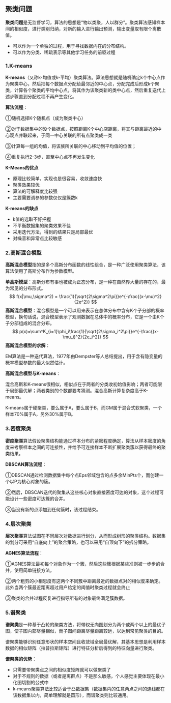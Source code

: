 ## 聚类问题

​	**聚类问题**是无监督学习，算法的思想是“物以类聚，人以群分”。聚类算法感知样本间的相似度，进行类别归纳，对新的输入进行输出预测，输出变量取有限个离散值。

- 可以作为一个单独的过程，用于寻找数据内在的分布结构。
- 可以作为分类、稀疏表示等其他学习任务的前驱过程

### 1.K-means

​	**K-means**（又称k-均值或k-平均）聚类算法。算法思想就是随机确定k个中心点作为聚类中心，然后把每个数据点分配给最邻近的中心点，分配完成后形成k个聚类，计算各个聚类的平均中心点，将其作为该聚类新的类中心点，然后重复迭代上述步骤直到分配过程不再产生变化。

**算法流程**：

①随机选择K个随机点（成为聚类中心）

②对于数据集中的没个数据点，按照距离K个中心店距离，将其与距离最近的中心观点并联起来，于同一中心关联的所有点聚类成一类

③计算每一组的均值，将该族所关联的中心移动到平均值的位置；

④重复执行2-3步，直至中心点不再发生变化

**K-Means的优点**

- 原理比较简单，实现也是很容易，收敛速度快
- 聚类效果较优
- 算法的可解释度比较强
- 主要需要调参的参数仅仅是簇数k

**K-means的缺点**

- k值的选取不好把握
- 不平衡数据集的聚类效果不佳
- 采用迭代方法，得到的结果只是局部最优
- 对噪音和异常点比较敏感

### 2.高斯混合模型

​	**高斯混合模型**指的是多个高斯分布函数的线性组合，是一种广泛使用聚类算法，该算法使用了高斯分布作为参数模型。

​	**单高斯模型**：高斯分布有事也被成为正态分布，是一种在自然界大量的存在的，最为常见的分布形式。
$$
f(x|\mu,\sigma^2) = \frac{1}{\sqrt{2\sigma^2\pi}}e^{-\frac{(x-\mu)^2}{2e^2}}
$$
​	**高斯混合模型**：混合模型是一个可以用来表示在总体分布中含有K个子分部的概率模型，换句话说，混合模型表示了观测数据在总体中的概率分布，它是一个由K个子分部组成的混合分布。
$$
p(x)=\sum^K_{i=1}\phi_i\frac{1}{\sqrt{2\sigma_i^2\pi}}e^{-\frac{(x-\mu_i)^2}{2e_i^2}}
$$
**高斯混合模型的求解**：

​	EM算法是一种迭代算法，1977年由Dempster等人总结提出，用于含有隐变量的概率模型参数的最大似然估计。

**高斯混合模型与K-means**：

混合高斯和K-means很相似，相似点在于两者的分类收初始值影响；两者可能限于局部最优解；两者类别的个数都要考猜测。混合高斯计算复杂度高于K-means。

K-means属于硬聚类，要么属于A，要么属于B，而GM属于混合式软聚类，一个样本70%属于A，另外30%属于B。

### 3.密度聚类

​	**密度聚类**算法假设聚类结构能通过样本分布的紧密程度确定，算法从样本密度的角度来考察样本之间的可连接性，并给予可连接样本不断扩展聚类簇以获得最终的聚类结果。

**DBSCAN算法流程**：

①DBSCAN通过检测数据集中每个点Eps邻域包含的点多余MinPts个，而创建一个以P为核心对象的簇。

②然后，DBSCAN迭代的聚集从这些核心对象直接密度可达的对象，这个过程可能设计一些密度可达簇的合并。

③当没有新的点添加到任何簇时，该过程结束。

### 4.层次聚类

​	**层次聚类**算法试图在不同层次对数据进行划分，从而形成树形的聚类结构。数据集的划分可采用“自底向上”的聚合策略，也可以采用“自顶向下”的拆分策略。

**AGNES算法流程**：

①AGNES算法最初每个对象作为一个簇，然后这些簇根据某些准则被一步步的合并，使用简单链接方法。

②两个粗剪的小相思度有这两个不同簇中距离最近的数据点对的相似度来确定。此外当两个簇最近距离超过用户给定的阈值时聚类过程就会终止

③聚类的合并过程反复进行指导所有的对象最终满足簇数据。

### 5.谱聚类

​	**谱聚类**是一种基于凸轮的聚类方法，将带权无向图划分为两个或两个以上的最优子图，使子图内部尽量相似，而子图间距离尽量距离较远，以达到常见聚类的目的。

谱聚类能够识别任意形状的样本空间且收敛域全局最优解，其基本思想是利用样本数据的相似矩阵（拉普拉斯矩阵）进行特征分析后得到的特征向量进行聚类。

**谱聚类的优势**：

- 只需要带聚类点之间的相似度矩阵就可以做聚类了
- 对于不规则的数据（或者是离群点）不是那么敏感，个人感觉主要体现在最小化图切割的公式中
- k-means聚类算法比较适合于凸数据集（数据集内的任意两点之间的连线都在该数据集以内，简单理解就是圆形），而谱聚类则比较通用。

